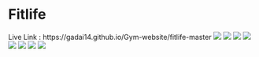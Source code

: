<h1>Fitlife</h1>
Live Link :  https://gadai14.github.io/Gym-website/fitlife-master

<img src="https://github.com/Gadai14/Gym-website/assets/121002242/8b2af3fe-fde9-4cbf-8c40-0d04188f96fa">
<img src="https://github.com/Gadai14/Gym-website/assets/121002242/dced2eec-97e0-4e2e-9292-cf3021e7a151">
<img src="https://github.com/Gadai14/Gym-website/assets/121002242/0b85d62c-7838-4c84-b619-da9c12a9f5f6">
<img src="https://github.com/Gadai14/Gym-website/assets/121002242/23e954d6-a2a2-4add-8844-d6fdff4d9774">
<img src="https://github.com/Gadai14/Gym-website/assets/121002242/8c45c798-e8d0-4942-9bf7-ac4a0a9460a7">
<img src="https://github.com/Gadai14/Gym-website/assets/121002242/35fc94c8-d708-4e4d-9d9a-9a484d715922">
<img src="https://github.com/Gadai14/Gym-website/assets/121002242/13a18a0d-c80c-4750-b130-606b942f1903">
<img src="https://github.com/Gadai14/Gym-website/assets/121002242/a20e1f60-12b3-4a81-9a93-4b2ed903b6a6">
